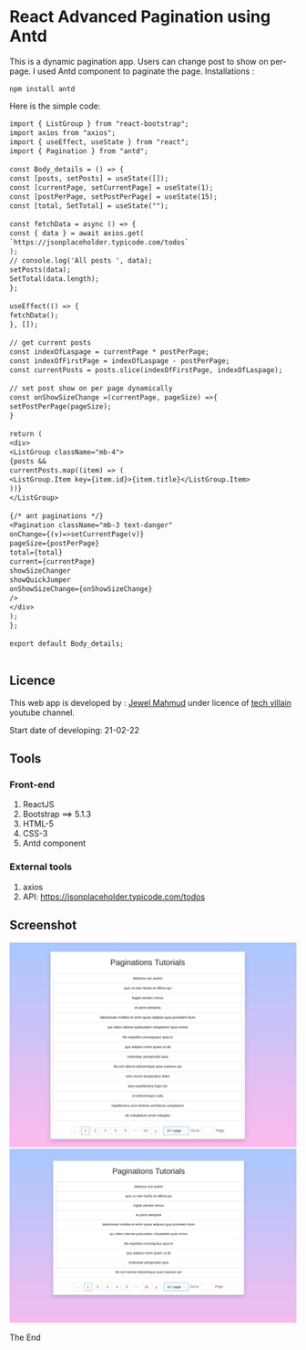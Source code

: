 ﻿
# React Advanced Pagination using Antd
This is a dynamic pagination app. Users can change post to show on per-page. I used Antd component to paginate the page.
Installations :
```
npm install antd
```
Here is the simple code: 
```
import { ListGroup } from "react-bootstrap";
import axios from "axios";
import { useEffect, useState } from "react";
import { Pagination } from "antd";

const Body_details = () => {
const [posts, setPosts] = useState([]);
const [currentPage, setCurrentPage] = useState(1);
const [postPerPage, setPostPerPage] = useState(15);
const [total, SetTotal] = useState("");

const fetchData = async () => {
const { data } = await axios.get(
`https://jsonplaceholder.typicode.com/todos`
);
// console.log('All posts ', data);
setPosts(data);
SetTotal(data.length);
};

useEffect(() => {
fetchData();
}, []);

// get current posts
const indexOfLaspage = currentPage * postPerPage;
const indexOfFirstPage = indexOfLaspage - postPerPage;
const currentPosts = posts.slice(indexOfFirstPage, indexOfLaspage);

// set post show on per page dynamically 
const onShowSizeChange =(currentPage, pageSize) =>{
setPostPerPage(pageSize);
}

return (
<div>
<ListGroup className="mb-4">
{posts &&
currentPosts.map((item) => (
<ListGroup.Item key={item.id}>{item.title}</ListGroup.Item>
))}
</ListGroup>

{/* ant paginations */}
<Pagination className="mb-3 text-danger"
onChange={(v)=>setCurrentPage(v)}
pageSize={postPerPage}
total={total}
current={currentPage}
showSizeChanger
showQuickJumper
onShowSizeChange={onShowSizeChange}
/>
</div>
);
};

export default Body_details;


``` 


## Licence
This web app is developed by : [Jewel Mahmud](https://mahmudjewel.herokuapp.com/
) under licence of [tech villain](https://www.youtube.com/channel/UCJCdq7lWqB7M5b16UatoTEw) youtube channel.

Start date of developing: 21-02-22
## Tools
### Front-end
1. ReactJS
2. Bootstrap ==> 5.1.3
3. HTML-5
4. CSS-3
5. Antd component

### External tools
1. axios
2. API: https://jsonplaceholder.typicode.com/todos


## Screenshot
![home page](https://github.com/MahmudJewel/react-advanced-paginations/blob/main/screenshot/1.jpg)
![home page](https://github.com/MahmudJewel/react-advanced-paginations/blob/main/screenshot/2.jpg)


The End


